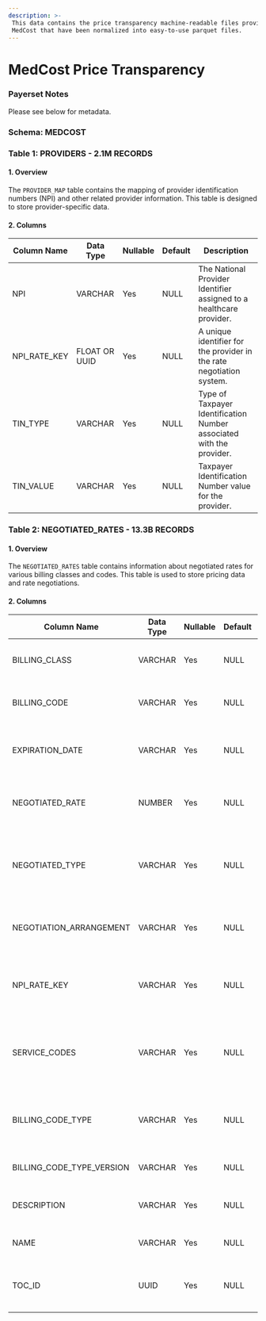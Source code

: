 ```yaml
---
description: >-
 This data contains the price transparency machine-readable files provided by
 MedCost that have been normalized into easy-to-use parquet files.
---
```


# MedCost Price Transparency

### Payerset Notes

Please see below for metadata.

### Schema: MEDCOST

### Table 1: PROVIDERS - 2.1M RECORDS

#### 1. Overview

The `PROVIDER_MAP` table contains the mapping of provider identification numbers (NPI) and other related provider information. This table is designed to store provider-specific data.

#### 2. Columns

| Column Name    | Data Type     | Nullable | Default | Description                                                          |
|----------------|---------------| -------- | ------- |----------------------------------------------------------------------|
| NPI            | VARCHAR       | Yes   | NULL  | The National Provider Identifier assigned to a healthcare provider.  |
| NPI\_RATE\_KEY | FLOAT OR UUID | Yes   | NULL  | A unique identifier for the provider in the rate negotiation system. |
| TIN\_TYPE      | VARCHAR       | Yes   | NULL  | Type of Taxpayer Identification Number associated with the provider. |
| TIN\_VALUE     | VARCHAR       | Yes   | NULL  | Taxpayer Identification Number value for the provider.               |

### Table 2: NEGOTIATED\_RATES - 13.3B RECORDS

#### 1. Overview

The `NEGOTIATED_RATES` table contains information about negotiated rates for various billing classes and codes. This table is used to store pricing data and rate negotiations.

#### 2. Columns

| Column Name                  | Data Type | Nullable | Default | Description                                                          |
|------------------------------|-----------| -------- | ------- |----------------------------------------------------------------------|
| BILLING\_CLASS               | VARCHAR   | Yes   | NULL  | The class or category of the billing code.                           |
| BILLING\_CODE                | VARCHAR   | Yes   | NULL  | A unique identifier for the specific billing code.                   |
| EXPIRATION\_DATE             | VARCHAR   | Yes   | NULL  | The expiration date of the negotiated rate.                          |
| NEGOTIATED\_RATE             | NUMBER    | Yes   | NULL  | The negotiated rate for the specified billing code.                  |
| NEGOTIATED\_TYPE             | VARCHAR   | Yes   | NULL  | The type of the negotiated rate (e.g., fixed, percentage, etc.).     |
| NEGOTIATION\_ARRANGEMENT     | VARCHAR   | Yes   | NULL  | The arrangement for the negotiated rate.                             |
| NPI\_RATE\_KEY               | VARCHAR   | Yes   | NULL  | A unique identifier for the provider in the rate negotiation system. |
| SERVICE\_CODES               | VARCHAR   | Yes      | NULL    | The associated service codes for the negotiated rate.                |
| BILLING\_CODE\_TYPE          | VARCHAR   | Yes   | NULL  | The type or standard of the billing code (e.g., ICD-10, CPT, etc.).  |
| BILLING\_CODE\_TYPE\_VERSION | VARCHAR   | Yes   | NULL  | The version of the billing code type.                                |
| DESCRIPTION                  | VARCHAR   | Yes   | NULL  | A description of the billing code.                                   |
| NAME                         | VARCHAR   | Yes   | NULL  | The name or title of the billing code.                               |
| TOC\_ID                      | UUID      | Yes      | NULL    | Links to the Reporting Plan ID in the table of contents.             |

